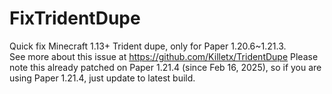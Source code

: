 # FixTridentDupe
Quick fix Minecraft 1.13+ Trident dupe, only for Paper 1.20.6~1.21.3.  
See more about this issue at <https://github.com/Killetx/TridentDupe>
Please note this already patched on Paper 1.21.4 (since Feb 16, 2025), so if you are using Paper 1.21.4, just update to latest build.